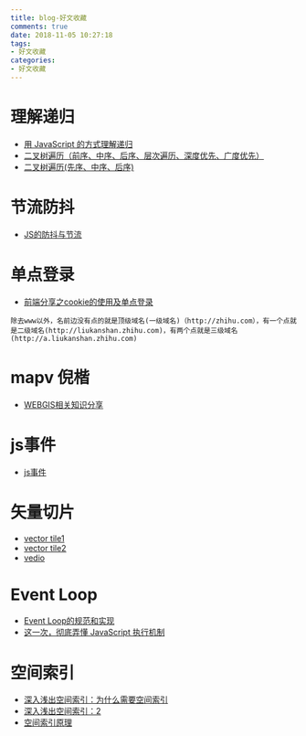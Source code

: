 ```yaml
---
title: blog-好文收藏
comments: true
date: 2018-11-05 10:27:18
tags:
- 好文收藏
categories:
- 好文收藏
---
```


# 理解递归

- [用 JavaScript 的方式理解递归](https://juejin.im/post/5bd1e574e51d457a262885bc)
- [二叉树遍历（前序、中序、后序、层次遍历、深度优先、广度优先）](https://blog.csdn.net/My_Jobs/article/details/43451187)
- [二叉树遍历(先序、中序、后序)](https://www.jianshu.com/p/456af5480cee)

# 节流防抖

- [JS的防抖与节流](https://mp.weixin.qq.com/s/Vkshf-nEDwo2ODUJhxgzVA)

# 单点登录

- [前端分享之cookie的使用及单点登录](https://segmentfault.com/a/1190000011295587)

```
除去www以外，名前边没有点的就是顶级域名(一级域名)（http://zhihu.com），有一个点就是二级域名(http://liukanshan.zhihu.com)，有两个点就是三级域名(http://a.liukanshan.zhihu.com)
```

# mapv 倪楷

- [WEBGIS相关知识分享](http://nikai.us/weblog/webgis-info/)

# js事件

- [js事件](http://www.codeceo.com/article/javascript-event.html)

# 矢量切片

- [vector tile1](http://zhihu.esrichina.com.cn/article/567)
- [vector tile2](http://qiancy.com/)
- [vedio](https://www.bilibili.com/video/av32500008/)

# Event Loop

- [Event Loop的规范和实现](https://juejin.im/post/5a6155126fb9a01cb64edb45)
- [这一次，彻底弄懂 JavaScript 执行机制](https://juejin.im/post/59e85eebf265da430d571f89)

# 空间索引

- [深入浅出空间索引：为什么需要空间索引](https://www.cnblogs.com/LBSer/p/3392491.html)
- [深入浅出空间索引：2](https://www.cnblogs.com/LBSer/p/3403933.html)
- [空间索引原理](https://www.cnblogs.com/LBSer/category/575692.html)
